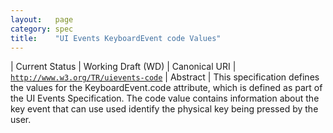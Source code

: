 ```yaml
---
layout:   page
category: spec
title:    "UI Events KeyboardEvent code Values"
---
```


| Current Status | Working Draft (WD)
| Canonical URI | [`http://www.w3.org/TR/uievents-code`](http://www.w3.org/TR/uievents-code)
| Abstract | This specification defines the values for the KeyboardEvent.code attribute, which is defined as part of the UI Events Specification. The code value contains information about the key event that can use used identify the physical key being pressed by the user.